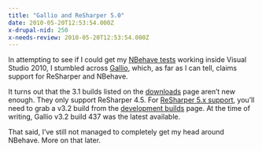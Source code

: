 ```yaml
---
title: "Gallio and ReSharper 5.0"
date: 2010-05-20T12:53:54.000Z
x-drupal-nid: 250
x-needs-review: 2010-05-20T12:53:54.000Z
---
```

In attempting to see if I could get my [NBehave tests](https://www.differentpla.net/content/2010/05/nbehave-notes) working inside Visual Studio 2010, I stumbled across [Gallio](http://www.gallio.org/), which, as far as I can tell, claims support for ReSharper and NBehave.

It turns out that the 3.1 builds listed on the [downloads](http://www.gallio.org/Downloads.aspx) page aren’t new enough. They only support ReSharper 4.5\. For [ReSharper 5.x support](http://groups.google.com/group/gallio-dev/browse_thread/thread/7fd947efe4a8849e), you’ll need to grab a v3.2 build from the [development builds](http://ccnet.gallio.org/Distributables/) page. At the time of writing, Gallio v3.2 build 437 was the latest available.

That said, I’ve still not managed to completely get my head around NBehave. More on that later.